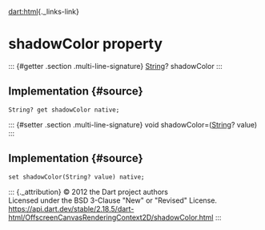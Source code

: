 [dart:html](../../dart-html/dart-html-library){._links-link}

shadowColor property
====================

::: {#getter .section .multi-line-signature}
[String](../../dart-core/string-class)? shadowColor
:::

Implementation {#source}
--------------

``` {.language-dart data-language="dart"}
String? get shadowColor native;
```

::: {#setter .section .multi-line-signature}
void shadowColor=([String](../../dart-core/string-class)? value)
:::

Implementation {#source}
--------------

``` {.language-dart data-language="dart"}
set shadowColor(String? value) native;
```

::: {._attribution}
© 2012 the Dart project authors\
Licensed under the BSD 3-Clause \"New\" or \"Revised\" License.\
<https://api.dart.dev/stable/2.18.5/dart-html/OffscreenCanvasRenderingContext2D/shadowColor.html>
:::
